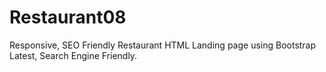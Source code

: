 # Restaurant08
Responsive, SEO Friendly Restaurant HTML Landing page using Bootstrap Latest, Search Engine Friendly.

